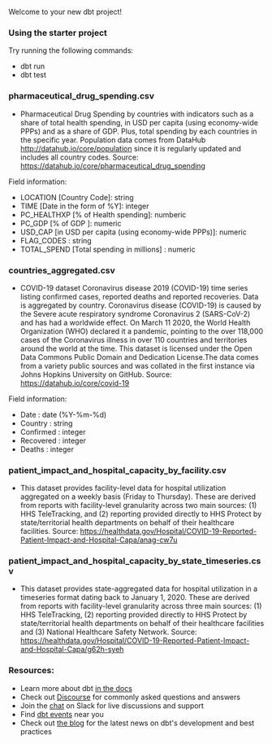 Welcome to your new dbt project!

### Using the starter project

Try running the following commands:
- dbt run
- dbt test

### pharmaceutical_drug_spending.csv
- Pharmaceutical Drug Spending by countries with indicators such as a share of total health spending, in USD per capita (using economy-wide PPPs) and as a share of GDP. Plus, total spending by each countries in the specific year. Population data comes from DataHub http://datahub.io/core/population since it is regularly updated and includes all country codes.
Source: https://datahub.io/core/pharmaceutical_drug_spending

Field information:
- LOCATION [Country Code]: string 
- TIME [Date in the form of %Y]: integer
- PC_HEALTHXP [% of Health spending]: numberic 
- PC_GDP [% of GDP ]: numeric
- USD_CAP [in USD per capita (using economy-wide PPPs)]: numeric
- FLAG_CODES : string
- TOTAL_SPEND [Total spending in millions] : numeric

### countries_aggregated.csv
- COVID-19 dataset Coronavirus disease 2019 (COVID-19) time series listing confirmed cases, reported deaths and reported recoveries. Data is aggregated by country. Coronavirus disease (COVID-19) is caused by the Severe acute respiratory syndrome Coronavirus 2 (SARS-CoV-2) and has had a worldwide effect. On March 11 2020, the World Health Organization (WHO) declared it a pandemic, pointing to the over 118,000 cases of the Coronavirus illness in over 110 countries and territories around the world at the time.
This dataset is licensed under the Open Data Commons Public Domain and Dedication License.The data comes from a variety public sources and was collated in the first instance via Johns Hopkins University on GitHub.
Source: https://datahub.io/core/covid-19

Field information:
- Date : date (%Y-%m-%d) 
- Country : string  
- Confirmed : integer
- Recovered : integer 
- Deaths : integer 

### patient_impact_and_hospital_capacity_by_facility.csv
- This dataset provides facility-level data for hospital utilization aggregated on a weekly basis (Friday to Thursday). These are derived from reports with facility-level granularity across two main sources: (1) HHS TeleTracking, and (2) reporting provided directly to HHS Protect by state/territorial health departments on behalf of their healthcare facilities.
Source: https://healthdata.gov/Hospital/COVID-19-Reported-Patient-Impact-and-Hospital-Capa/anag-cw7u

### patient_impact_and_hospital_capacity_by_state_timeseries.csv
- This dataset provides state-aggregated data for hospital utilization in a timeseries format dating back to January 1, 2020. These are derived from reports with facility-level granularity across three main sources: (1) HHS TeleTracking, (2) reporting provided directly to HHS Protect by state/territorial health departments on behalf of their healthcare facilities and (3) National Healthcare Safety Network.
Source: https://healthdata.gov/Hospital/COVID-19-Reported-Patient-Impact-and-Hospital-Capa/g62h-syeh


### Resources:
- Learn more about dbt [in the docs](https://docs.getdbt.com/docs/introduction)
- Check out [Discourse](https://discourse.getdbt.com/) for commonly asked questions and answers
- Join the [chat](https://community.getdbt.com/) on Slack for live discussions and support
- Find [dbt events](https://events.getdbt.com) near you
- Check out [the blog](https://blog.getdbt.com/) for the latest news on dbt's development and best practices
